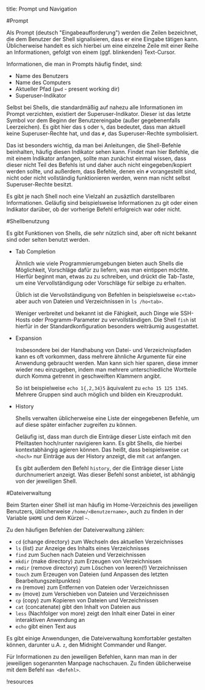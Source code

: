 title: Prompt und Navigation

#Prompt

Als Prompt (deutsch "Eingabeaufforderung") werden die Zeilen bezeichnet, die dem Benutzer der Shell signalisieren, dass er eine Eingabe tätigen kann. Üblicherweise handelt es sich hierbei um eine einzelne Zeile mit einer Reihe an Informationen, gefolgt von einem (ggf. blinkenden) Text-Cursor.

Informationen, die man in Prompts häufig findet, sind:

* Name des Benutzers
* Name des Computers
* Aktueller Pfad (`pwd` - present working dir)
* Superuser-Indikator

Selbst bei Shells, die standardmäßig auf nahezu alle Informationen im Prompt verzichten, existiert der Superuser-Indikator. Dieser ist das letzte Symbol vor dem Beginn der Benutzereingabe (außer gegebenenfalls Leerzeichen). Es gibt hier das `$` oder `%`, das bedeutet, dass man aktuell keine Superuser-Rechte hat, und das `#`, das Superuser-Rechte symbolisiert.

Das ist besonders wichtig, da man bei Anleitungen, die Shell-Befehle beinhalten, häufig diesen Indikator sehen kann. Findet man hier Befehle, die mit einem Indikator anfangen, sollte man zunächst einmal wissen, dass dieser nicht Teil des Befehls ist und daher auch nicht eingegeben/kopiert werden sollte, und außerdem, dass Befehle, denen ein `#` vorangestellt sind, nicht oder nicht vollständig funktionieren werden, wenn man nicht selbst Superuser-Rechte besitzt.

Es gibt je nach Shell noch eine Vielzahl an zusäztlich darstellbaren Informationen. Geläufig sind beispielsweise Informationen zu git oder einen Indikator darüber, ob der vorherige Befehl erfolgreich war oder nicht.

#Shellbenutzung

Es gibt Funktionen von Shells, die sehr nützlich sind, aber oft nicht bekannt sind oder selten benutzt werden.

* Tab Completion

    Ähnlich wie viele Programmierumgebungen bieten auch Shells die Möglichkeit, Vorschläge dafür zu liefern, was man eintippen möchte. Hierfür beginnt man, etwas zu zu schreiben, und drückt die Tab-Taste, um eine Vervollständigung oder Vorschläge für selbige zu erhalten.

    Üblich ist die Vervollständigung von Befehlen in beispielsweise `ec<tab>` aber auch von Dateien und Verzeichnissen in `ls /ho<tab>`.

    Weniger verbreitet und bekannt ist die Fähigkeit, auch Dinge wie SSH-Hosts oder Programm-Parameter zu vervollständigen. Die Shell `fish` ist hierfür in der Standardkonfiguration besonders weiträumig ausgestattet.

* Expansion

    Insbesondere bei der Handhabung von Datei- und Verzeichnispfaden kann es oft vorkommen, dass mehrere ähnliche Argumente für eine Anwendung gebraucht werden. Man kann sich hier sparen, diese immer wieder neu einzugeben, indem man mehrere unterschiedliche Wortteile durch Komma getrennt in geschweiften Klammern angibt.

    So ist beispielweise `echo 1{,2,34}5` äquivalent zu `echo 15 125 1345`. Mehrere Gruppen sind auch möglich und bilden ein Kreuzprodukt.

* History

    Shells verwalten üblicherweise eine Liste der eingegebenen Befehle, um auf diese später einfacher zugreifen zu können.

    Geläufig ist, dass man durch die Einträge dieser Liste einfach mit den Pfeiltasten hoch/runter navigieren kann. Es gibt Shells, die hierbei kontextabhängig agieren können. Das heißt, dass beispielsweise `cat <hoch>` nur Einträge aus der History anzeigt, die mit `cat` anfangen.

    Es gibt außerdem den Befehl `history`, der die Einträge dieser Liste durchnumeriert anzeigt. Was dieser Befehl sonst anbietet, ist abhängig von der jeweiligen Shell.

#Dateiverwaltung

Beim Starten einer Shell ist man häufig im Home-Verzeichnis des jeweiligen Benutzers, üblicherweise `/home/<Benutzername>`, auch zu finden in der Variable `$HOME` und dem Kürzel `~`.

Zu den häufigen Befehlen der Dateiverwaltung zählen:

* `cd` (change directory) zum Wechseln des aktuellen Verzeichnisses
* `ls` (list) zur Anzeige des Inhalts eines Verzeichnisses
* `find` zum Suchen nach Dateien und Verzeichnissen
* `mkdir` (make directory) zum Erzeugen von Verzeichnissen
* `rmdir` (remove directory) zum Löschen von leeren(!) Verzeichnissen
* `touch` zum Erzeugen von Dateien (und Anpassen des letzten Bearbeitungszeitpunktes)
* `rm` (remove) zum Entfernen von Dateien oder Verzeichnissen
* `mv` (move) zum Verschieben von Dateien und Verzeichnissen
* `cp` (copy) zum Kopieren von Dateien und Verzeichnissen
* `cat` (concatenate) gibt den Inhalt von Dateien aus
* `less` (Nachfolger von more) zeigt den Inhalt einer Datei in einer interaktiven Anwendung an
* `echo` gibt einen Text aus

Es gibt einige Anwendungen, die Dateiverwaltung komfortabler gestalten können, darunter u.A. `z`, den Midnight Commander und Ranger.

Für Informationen zu den jeweiligen Befehlen, kann man man in der jeweiligen sogenannten Manpage nachschauen. Zu finden üblicherweise mit dem Befehl `man <Befehl>`.

!resources

